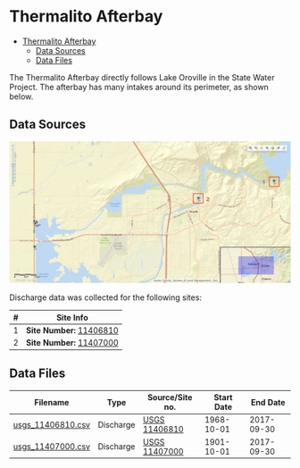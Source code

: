 # Thermalito Afterbay

- [Thermalito Afterbay](#thermalito-afterbay)
    - [Data Sources](#data-sources)
    - [Data Files](#data-files)

The Thermalito Afterbay directly follows Lake Oroville in the State Water Project. The afterbay has many intakes around its perimeter, as shown below.

## Data Sources

![Thermalio Afterbay Map](images/thermalito_usgs_map.png)

Discharge data was collected for the following sites:

| #   | Site Info                                                                                                |
| --- | -------------------------------------------------------------------------------------------------------- |
| 1   | **Site Number:** [11406810](https://waterdata.usgs.gov/nwis/inventory?agency_code=USGS&site_no=11406810) |
| 2   | **Site Number:** [11407000](https://waterdata.usgs.gov/nwis/inventory?agency_code=USGS&site_no=11407000) |

## Data Files

| Filename                               | Type      | Source/Site no.                                                                              | Start Date | End Date   |
| -------------------------------------- | --------- | -------------------------------------------------------------------------------------------- | ---------- | ---------- |
| [usgs_11406810.csv](usgs_11406810.csv) | Discharge | [USGS 11406810](https://waterdata.usgs.gov/nwis/inventory?agency_code=USGS&site_no=11406810) | 1968-10-01 | 2017-09-30 |
| [usgs_11407000.csv](usgs_11407000.csv) | Discharge | [USGS 11407000](https://waterdata.usgs.gov/nwis/inventory?agency_code=USGS&site_no=11407000) | 1901-10-01 | 2017-09-30 |